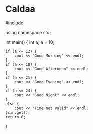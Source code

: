 # Caldaa
#include <iostream>

using namespace std;

int main() {
	int a;
	a = 10;

	if (a <= 12) {
		cout << "Good Morning" << endl;
	}
	if (a <= 18) {
		cout << "Good Afternoon" << endl;
	}
	if (a <= 21) {
		cout << "Good Evening" << endl;
	}
	if (a <= 24) {
		cout << "Good Night" << endl;
	}
	else {
		cout << "Time not Valid" << endl;
	}cin.get();
	return 0;
}
